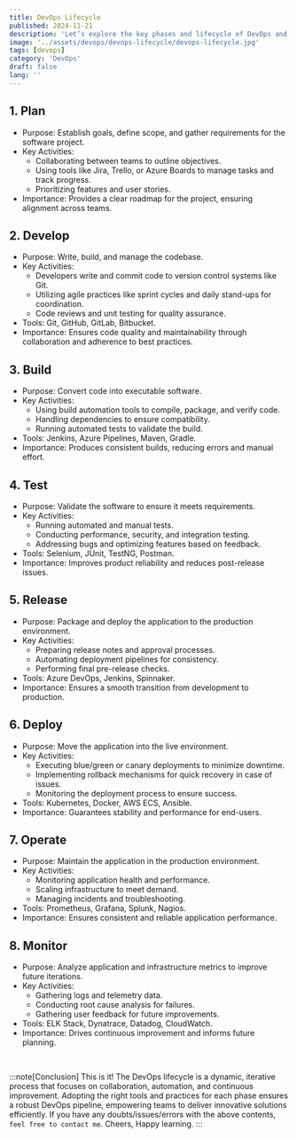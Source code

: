 ```yaml
---
title: DevOps Lifecycle
published: 2024-11-21
description: 'Let’s explore the key phases and lifecycle of DevOps and their significance.'
image: '../assets/devops/devops-lifecycle/devops-lifecycle.jpg'
tags: [devops]
category: 'DevOps'
draft: false 
lang: ''
---
```

## 1. Plan
- Purpose: Establish goals, define scope, and gather requirements for the software project.
- Key Activities:
    - Collaborating between teams to outline objectives.
    - Using tools like Jira, Trello, or Azure Boards to manage tasks and track progress.
    - Prioritizing features and user stories.
- Importance: Provides a clear roadmap for the project, ensuring alignment across teams.

## 2. Develop
- Purpose: Write, build, and manage the codebase.
- Key Activities:
    - Developers write and commit code to version control systems like Git.
    - Utilizing agile practices like sprint cycles and daily stand-ups for coordination.
    - Code reviews and unit testing for quality assurance.
- Tools: Git, GitHub, GitLab, Bitbucket.
- Importance: Ensures code quality and maintainability through collaboration and adherence to best practices.


## 3. Build
- Purpose: Convert code into executable software.
- Key Activities:
    - Using build automation tools to compile, package, and verify code.
    - Handling dependencies to ensure compatibility.
    - Running automated tests to validate the build.
- Tools: Jenkins, Azure Pipelines, Maven, Gradle.
- Importance: Produces consistent builds, reducing errors and manual effort.

## 4. Test
- Purpose: Validate the software to ensure it meets requirements.
- Key Activities:
    - Running automated and manual tests.
    - Conducting performance, security, and integration testing.
    - Addressing bugs and optimizing features based on feedback.
- Tools: Selenium, JUnit, TestNG, Postman.
- Importance: Improves product reliability and reduces post-release issues.

## 5. Release
- Purpose: Package and deploy the application to the production environment.
- Key Activities:
    - Preparing release notes and approval processes.
    - Automating deployment pipelines for consistency.
    - Performing final pre-release checks.
- Tools: Azure DevOps, Jenkins, Spinnaker.
- Importance: Ensures a smooth transition from development to production.

## 6. Deploy
- Purpose: Move the application into the live environment.
- Key Activities:
    - Executing blue/green or canary deployments to minimize downtime.
    - Implementing rollback mechanisms for quick recovery in case of issues.
    - Monitoring the deployment process to ensure success.
- Tools: Kubernetes, Docker, AWS ECS, Ansible.
- Importance: Guarantees stability and performance for end-users.

## 7. Operate
- Purpose: Maintain the application in the production environment.
- Key Activities:
    - Monitoring application health and performance.
    - Scaling infrastructure to meet demand.
    - Managing incidents and troubleshooting.
- Tools: Prometheus, Grafana, Splunk, Nagios.
- Importance: Ensures consistent and reliable application performance.

## 8. Monitor
- Purpose: Analyze application and infrastructure metrics to improve future iterations.
- Key Activities:
    - Gathering logs and telemetry data.
    - Conducting root cause analysis for failures.
    - Gathering user feedback for future improvements.
- Tools: ELK Stack, Dynatrace, Datadog, CloudWatch.
- Importance: Drives continuous improvement and informs future planning.

<br>

:::note[Conclusion]
This is it! The DevOps lifecycle is a dynamic, iterative process that focuses on collaboration, automation, and continuous improvement. Adopting the right tools and practices for each phase ensures a robust DevOps pipeline, empowering teams to deliver innovative solutions efficiently. If you have any doubts/issues/errors with the above contents, `feel free to contact me`. Cheers, Happy learning.
:::
